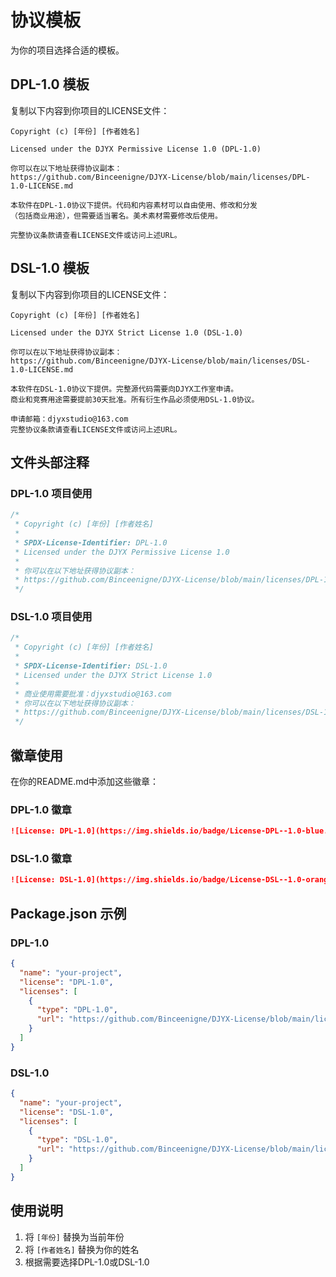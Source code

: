 # 协议模板

为你的项目选择合适的模板。

## DPL-1.0 模板

复制以下内容到你项目的LICENSE文件：

```
Copyright (c) [年份] [作者姓名]

Licensed under the DJYX Permissive License 1.0 (DPL-1.0)

你可以在以下地址获得协议副本：
https://github.com/Binceenigne/DJYX-License/blob/main/licenses/DPL-1.0-LICENSE.md

本软件在DPL-1.0协议下提供。代码和内容素材可以自由使用、修改和分发
（包括商业用途），但需要适当署名。美术素材需要修改后使用。

完整协议条款请查看LICENSE文件或访问上述URL。
```

## DSL-1.0 模板

复制以下内容到你项目的LICENSE文件：

```
Copyright (c) [年份] [作者姓名]

Licensed under the DJYX Strict License 1.0 (DSL-1.0)

你可以在以下地址获得协议副本：
https://github.com/Binceenigne/DJYX-License/blob/main/licenses/DSL-1.0-LICENSE.md

本软件在DSL-1.0协议下提供。完整源代码需要向DJYX工作室申请。
商业和竞赛用途需要提前30天批准。所有衍生作品必须使用DSL-1.0协议。

申请邮箱：djyxstudio@163.com
完整协议条款请查看LICENSE文件或访问上述URL。
```

## 文件头部注释

### DPL-1.0 项目使用

```javascript
/*
 * Copyright (c) [年份] [作者姓名]
 * 
 * SPDX-License-Identifier: DPL-1.0
 * Licensed under the DJYX Permissive License 1.0
 * 
 * 你可以在以下地址获得协议副本：
 * https://github.com/Binceenigne/DJYX-License/blob/main/licenses/DPL-1.0-LICENSE.md
 */
```

### DSL-1.0 项目使用

```javascript
/*
 * Copyright (c) [年份] [作者姓名]
 * 
 * SPDX-License-Identifier: DSL-1.0
 * Licensed under the DJYX Strict License 1.0
 * 
 * 商业使用需要批准：djyxstudio@163.com
 * 你可以在以下地址获得协议副本：
 * https://github.com/Binceenigne/DJYX-License/blob/main/licenses/DSL-1.0-LICENSE.md
 */
```

## 徽章使用

在你的README.md中添加这些徽章：

### DPL-1.0 徽章
```markdown
![License: DPL-1.0](https://img.shields.io/badge/License-DPL--1.0-blue.svg)
```

### DSL-1.0 徽章
```markdown
![License: DSL-1.0](https://img.shields.io/badge/License-DSL--1.0-orange.svg)
```

## Package.json 示例

### DPL-1.0
```json
{
  "name": "your-project",
  "license": "DPL-1.0",
  "licenses": [
    {
      "type": "DPL-1.0",
      "url": "https://github.com/Binceenigne/DJYX-License/blob/main/licenses/DPL-1.0-LICENSE.md"
    }
  ]
}
```

### DSL-1.0
```json
{
  "name": "your-project", 
  "license": "DSL-1.0",
  "licenses": [
    {
      "type": "DSL-1.0",
      "url": "https://github.com/Binceenigne/DJYX-License/blob/main/licenses/DSL-1.0-LICENSE.md"
    }
  ]
}
```

## 使用说明

1. 将 `[年份]` 替换为当前年份
2. 将 `[作者姓名]` 替换为你的姓名  
3. 根据需要选择DPL-1.0或DSL-1.0
